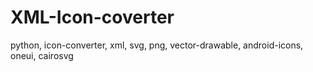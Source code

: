 # XML-Icon-coverter
python, icon-converter, xml, svg, png, vector-drawable, android-icons, oneui, cairosvg

